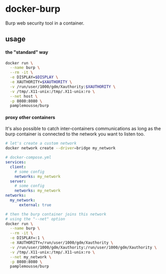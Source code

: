 # docker-burp

Burp web security tool in a container.


## usage

#### the "standard" way
```bash
docker run \
  --name burp \
  --rm -it \
  -e DISPLAY=$DISPLAY \
  -e XAUTHORITY=$XAUTHORITY \
  -v /run/user/1000/gdm/Xauthority:$XAUTHORITY \
  -v /tmp/.X11-unix:/tmp/.X11-unix:ro \
  --net host \
  -p 8080:8080 \
  pamplemousse/burp
```


#### proxy other containers

It's also possible to catch inter-containers communications as long as the burp container is connected to the network you want to listen too.

```bash
# let's create a custom network
docker network create --driver=bridge my_network
```
```yaml
# docker-compose.yml
services:
  client:
    # some config
    networks: my_network
  server:
    # some config
    networks: my_network
networks:
  my_network:
      external: true
```
```bash
# then the burp container joins this network
# using the "--net" option
docker run \
  --name burp \
  --rm -it \
  -e DISPLAY=:1 \
  -e XAUTHORITY=/run/user/1000/gdm/Xauthority \
  -v /run/user/1000/gdm/Xauthority:/run/user/1000/gdm/Xauthority \
  -v /tmp/.X11-unix:/tmp/.X11-unix:ro \
  --net my_network \
  -p 8080:8080 \
  pamplemousse/burp
```
